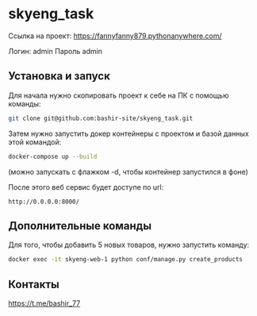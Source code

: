 # skyeng_task

Ссылка на проект: https://fannyfanny879.pythonanywhere.com/

Логин: admin
Пароль admin

## Установка и запуск

Для начала нужно скопировать проект к себе на ПК с помощью команды:
```bash
git clone git@github.com:bashir-site/skyeng_task.git
```

Затем нужно запустить докер контейнеры с проектом и базой данных этой командой:
```bash
docker-compose up --build
```
(можно запускать с флажком -d, чтобы контейнер запустился в фоне)

После этого веб сервис будет доступе по url:
```
http://0.0.0.0:8000/
```

## Дополнительные команды

Для того, чтобы добавить 5 новых товаров, нужно запустить команду:
```bash
docker exec -it skyeng-web-1 python conf/manage.py create_products
```

## Контакты

https://t.me/bashir_77
